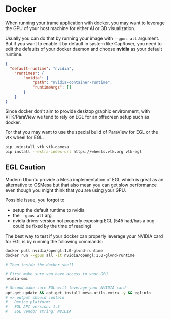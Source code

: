 # Docker

When running your trame application with docker, you may want to leverage the GPU of your host machine for either AI or 3D visualization. 

Usually you can do that by running your image with `--gpus all` argument.
But if you want to enable it by default in system like CapRover, you need to edit the defaults of your docker daemon and choose __nvidia__ as your default runtime. 

```json /etc/docker/daemon.json
{
  "default-runtime": "nvidia",
    "runtimes": {
        "nvidia": {
            "path": "nvidia-container-runtime",
            "runtimeArgs": []
        }
    }
}
```

Since docker don't aim to provide desktop graphic environment, with VTK/ParaView we tend to rely on EGL for an offscreen setup such as docker. 

For that you may want to use the special build of ParaView for EGL or the vtk wheel for EGL.

```bash
pip uninstall vtk vtk-osmesa
pip install --extra-index-url https://wheels.vtk.org vtk-egl
```

## EGL Caution

Modern Ubuntu provide a Mesa implementation of EGL which is great as an alternative to OSMesa but that also mean you can get slow performance even though you might think that you are using your GPU. 

Possible issue, you forgot to 
- setup the default runtime to nvidia
- the `--gpus all` arg
- nvidia driver version not properly exposing EGL (545 had/has a bug - could be fixed by the time of reading)

The best way to test if your docker can properly leverage your NVIDIA card for EGL is by running the following commands:

```bash
docker pull nvidia/opengl:1.0-glvnd-runtime 
docker run --gpus all -it nvidia/opengl:1.0-glvnd-runtime

# Then inside the docker shell

# First make sure you have access to your GPU
nvidia-smi 

# Second make sure EGL will leverage your NVIDIA card
apt-get update && apt-get install mesa-utils-extra -y && eglinfo
# => output should contain
#   Device platform:
#   EGL API version: 1.5
#   EGL vendor string: NVIDIA
```

